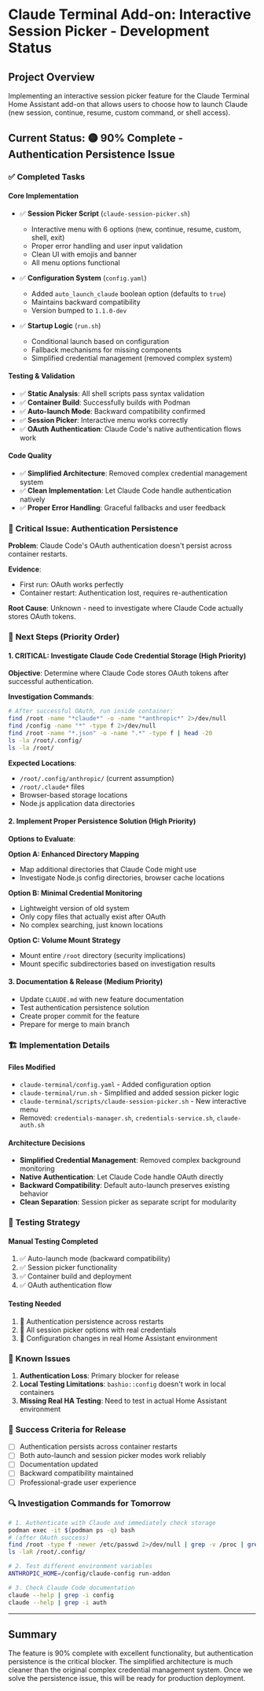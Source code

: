# Claude Terminal Add-on: Interactive Session Picker - Development Status

## Project Overview
Implementing an interactive session picker feature for the Claude Terminal Home Assistant add-on that allows users to choose how to launch Claude (new session, continue, resume, custom command, or shell access).

## Current Status: 🟡 **90% Complete - Authentication Persistence Issue**

### ✅ **Completed Tasks**

#### Core Implementation
- ✅ **Session Picker Script** (`claude-session-picker.sh`)
  - Interactive menu with 6 options (new, continue, resume, custom, shell, exit)
  - Proper error handling and user input validation
  - Clean UI with emojis and banner
  - All menu options functional

- ✅ **Configuration System** (`config.yaml`)
  - Added `auto_launch_claude` boolean option (defaults to `true`)
  - Maintains backward compatibility
  - Version bumped to `1.1.0-dev`

- ✅ **Startup Logic** (`run.sh`)
  - Conditional launch based on configuration
  - Fallback mechanisms for missing components
  - Simplified credential management (removed complex system)

#### Testing & Validation
- ✅ **Static Analysis**: All shell scripts pass syntax validation
- ✅ **Container Build**: Successfully builds with Podman
- ✅ **Auto-launch Mode**: Backward compatibility confirmed
- ✅ **Session Picker**: Interactive menu works correctly
- ✅ **OAuth Authentication**: Claude Code's native authentication flows work

#### Code Quality
- ✅ **Simplified Architecture**: Removed complex credential management system
- ✅ **Clean Implementation**: Let Claude Code handle authentication natively
- ✅ **Proper Error Handling**: Graceful fallbacks and user feedback

### 🔴 **Critical Issue: Authentication Persistence**

**Problem**: Claude Code's OAuth authentication doesn't persist across container restarts.

**Evidence**: 
- First run: OAuth works perfectly
- Container restart: Authentication lost, requires re-authentication

**Root Cause**: Unknown - need to investigate where Claude Code actually stores OAuth tokens.

### 🎯 **Next Steps (Priority Order)**

#### 1. **CRITICAL: Investigate Claude Code Credential Storage** (High Priority)
**Objective**: Determine where Claude Code stores OAuth tokens after successful authentication.

**Investigation Commands**:
```bash
# After successful OAuth, run inside container:
find /root -name "*claude*" -o -name "*anthropic*" 2>/dev/null
find /config -name "*" -type f 2>/dev/null
find /root -name "*.json" -o -name ".*" -type f | head -20
ls -la /root/.config/
ls -la /root/
```

**Expected Locations**:
- `/root/.config/anthropic/` (current assumption)
- `/root/.claude*` files
- Browser-based storage locations
- Node.js application data directories

#### 2. **Implement Proper Persistence Solution** (High Priority)
**Options to Evaluate**:

**Option A: Enhanced Directory Mapping**
- Map additional directories that Claude Code might use
- Investigate Node.js config directories, browser cache locations

**Option B: Minimal Credential Monitoring**
- Lightweight version of old system
- Only copy files that actually exist after OAuth
- No complex searching, just known locations

**Option C: Volume Mount Strategy**
- Mount entire `/root` directory (security implications)
- Mount specific subdirectories based on investigation results

#### 3. **Documentation & Release** (Medium Priority)
- Update `CLAUDE.md` with new feature documentation
- Test authentication persistence solution
- Create proper commit for the feature
- Prepare for merge to main branch

### 🏗 **Implementation Details**

#### Files Modified
- `claude-terminal/config.yaml` - Added configuration option
- `claude-terminal/run.sh` - Simplified and added session picker logic
- `claude-terminal/scripts/claude-session-picker.sh` - New interactive menu
- Removed: `credentials-manager.sh`, `credentials-service.sh`, `claude-auth.sh`

#### Architecture Decisions
- **Simplified Credential Management**: Removed complex background monitoring
- **Native Authentication**: Let Claude Code handle OAuth directly
- **Backward Compatibility**: Default auto-launch preserves existing behavior
- **Clean Separation**: Session picker as separate script for modularity

### 🧪 **Testing Strategy**

#### Manual Testing Completed
1. ✅ Auto-launch mode (backward compatibility)
2. ✅ Session picker functionality
3. ✅ Container build and deployment
4. ✅ OAuth authentication flow

#### Testing Needed
1. 🔄 Authentication persistence across restarts
2. 🔄 All session picker options with real credentials
3. 🔄 Configuration changes in real Home Assistant environment

### 🚧 **Known Issues**
1. **Authentication Loss**: Primary blocker for release
2. **Local Testing Limitations**: `bashio::config` doesn't work in local containers
3. **Missing Real HA Testing**: Need to test in actual Home Assistant environment

### 🎯 **Success Criteria for Release**
- [ ] Authentication persists across container restarts
- [ ] Both auto-launch and session picker modes work reliably
- [ ] Documentation updated
- [ ] Backward compatibility maintained
- [ ] Professional-grade user experience

### 🔍 **Investigation Commands for Tomorrow**

```bash
# 1. Authenticate with Claude and immediately check storage
podman exec -it $(podman ps -q) bash
# (after OAuth success)
find /root -type f -newer /etc/passwd 2>/dev/null | grep -v /proc | grep -v /sys
ls -laR /root/.config/

# 2. Test different environment variables
ANTHROPIC_HOME=/config/claude-config run-addon

# 3. Check Claude Code documentation
claude --help | grep -i config
claude --help | grep -i auth
```

---

## Summary
The feature is 90% complete with excellent functionality, but authentication persistence is the critical blocker. The simplified architecture is much cleaner than the original complex credential management system. Once we solve the persistence issue, this will be ready for production deployment.